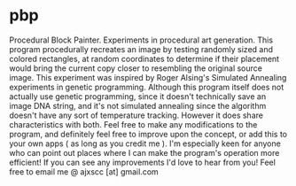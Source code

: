 # pbp
Procedural Block Painter. Experiments in procedural art generation.
This program procedurally recreates an image by testing randomly sized and colored rectangles, at random coordinates to determine if their placement would bring the current copy closer to resembling the original source image.
This experiment was inspired by Roger Alsing's Simulated Annealing experiments in genetic programming. Although this program itself does not actually use genetic programming, since it doesn't technically save an image DNA string, and it's not simulated annealing since the algorithm doesn't have any sort of temperature tracking. However it does share characteristics with both.
Feel free to make any modifications to the program, and definitely feel free to improve upon the concept, or add this to your own apps ( as long as you credit me ).
I'm especially keen for anyone who can point out places where I can make the program's operation more efficient! If you can see any improvements I'd love to hear from you!
Feel free to email me @ ajxscc [at] gmail.com
